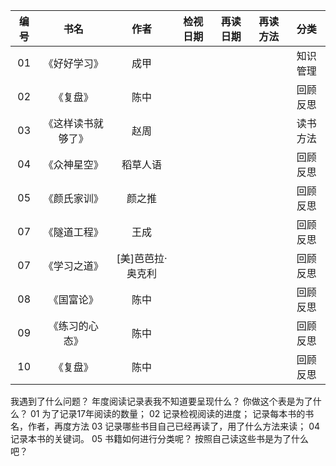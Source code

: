 

|编号|书名 |作者 |检视日期|再读日期|再读方法|分类|
|:---:|:--:|:--:|:-:|:-:|:-:|:-:|
|01  |《好好学习》| 成甲|| || 知识管理|
|02  |《复盘》| 陈中| || |回顾反思|
|03  |《这样读书就够了》 | 赵周| || |读书方法|
|04  |《众神星空》| 稻草人语| || |回顾反思|
|05  |《颜氏家训》| 颜之推| || |回顾反思|
|07 |《隧道工程》| 王成| || |回顾反思|
|07 |《学习之道》| [美]芭芭拉·奥克利| || |回顾反思|
|08|《国富论》| 陈中| || |回顾反思|
|09 |《练习的心态》| 陈中| || |回顾反思|
|10 |《复盘》| 陈中| || |回顾反思|
我遇到了什么问题？
年度阅读记录表我不知道要呈现什么？
你做这个表是为了什么？
01 为了记录17年阅读的数量；
02 记录检视阅读的进度；
记录每本书的书名，作者，再度方法
03 记录哪些书目自己已经再读了，用了什么方法来读；
04 记录本书的关键词。
05 书籍如何进行分类呢？
按照自己读这些书是为了什么吧？
